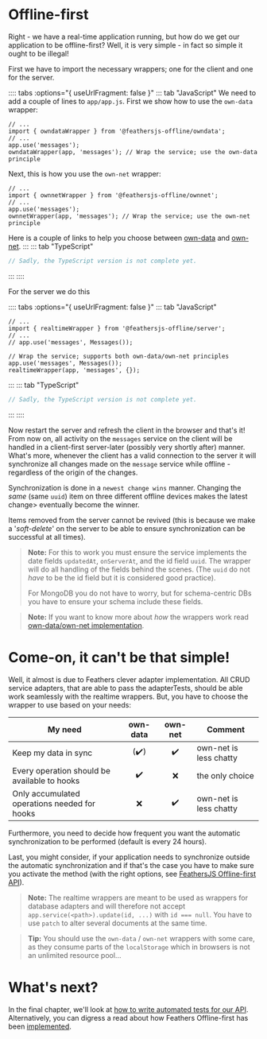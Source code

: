 # Offline-first
Right - we have a real-time application running, but how do we get our application to be offline-first? Well, it is very simple - in fact so simple it ought to be illegal!

First we have to import the necessary wrappers; one for the client and one for the server.

:::: tabs :options="{ useUrlFragment: false }"
::: tab "JavaScript"
We need to add a couple of lines to `app/app.js`. First we show how to use the `own-data` wrapper:
``` js{2,5}
// ...
import { owndataWrapper } from '@feathersjs-offline/owndata';
// ...
app.use('messages');
owndataWrapper(app, 'messages'); // Wrap the service; use the own-data principle
```
Next, this is how you use the `own-net` wrapper:
``` js{2,5}
// ...
import { ownnetWrapper } from '@feathersjs-offline/ownnet';
// ...
app.use('messages');
ownnetWrapper(app, 'messages'); // Wrap the service; use the own-net principle
```
Here is a couple of links to help you choose between [own-data](#come-on-it-can-t-be-that-simple) and [own-net](#come-on-it-can-t-be-that-simple).
:::
::: tab "TypeScript"
``` js
// Sadly, the TypeScript version is not complete yet.
```
:::
::::

For the server we do this

:::: tabs :options="{ useUrlFragment: false }"
::: tab "JavaScript"
``` js{2,8}
// ...
import { realtimeWrapper } from '@feathersjs-offline/server';
// ...
// app.use('messages', Messages());

// Wrap the service; supports both own-data/own-net principles
app.use('messages', Messages());
realtimeWrapper(app, 'messages', {});
```
:::
::: tab "TypeScript"
```js
// Sadly, the TypeScript version is not complete yet.
```
:::
::::

Now restart the server and refresh the client in the browser and that's it! From now on, all activity on the `messages` service on the client will be handled in a client-first server-later (possibly very shortly after) manner. What's more, whenever the client has a valid connection to the server it will synchronize all changes made on the `message` service while offline - regardless of the origin of the changes.

Synchronization is done in a `newest change wins` manner. Changing the _same_ (same `uuid`) item on three different offline devices makes the latest change> eventually become the winner.

Items removed from the server cannot be revived (this is because we make a '_soft-delete_' on the server to be able to ensure synchronization can be successful at all times).

> __Note:__ For this to work you must ensure the service implements the date fields `updatedAt`, `onServerAt`, and the id field `uuid`. The wrapper will do all handling of the fields behind the scenes. (The `uuid` do not _have_ to be the id field but it is considered good practice).
> 
> For MongoDB you do not have to worry, but for schema-centric DBs you have to ensure your schema include these fields.

> __Note:__ If you want to know more about _how_ the wrappers work read [own-data/own-net implementation](./implementation.md).


# Come-on, it can't be that simple!
Well, it almost is due to Feathers clever adapter implementation. All CRUD service adapters, that are able to pass the adapterTests, should be able work seamlessly with the realtime wrappers. But, you have to choose the wrapper to use based on your needs:

My need	| own-data | own-net |Comment
| --- | :---: | :---: | --- |
Keep my data in sync | (:heavy_check_mark:) | :heavy_check_mark: | own-net is less chatty
Every operation should be available to hooks | :heavy_check_mark: | :x:  | the only choice
Only accumulated operations needed for hooks | :x: | :heavy_check_mark: | own-net is less chatty

Furthermore, you need to decide how frequent you want the automatic synchronization to be performed (default is every 24 hours).

Last, you might consider, if your application needs to synchronize outside the automatic synchronization and if that's the case you have to make sure you activate the method (with the right options, see [FeathersJS Offline-first API](../../api/offline-api.md)).

> **Note:** The realtime wrappers are meant to be used as wrappers for database adapters and will therefore not accept `app.service(<path>).update(id, ...)` with `id === null`. You have to use `patch` to alter several documents at the same time.

> **Tip:** You should use the `own-data` / `own-net` wrappers with some care, as they consume parts of the `localStorage` which in browsers is not an unlimited resource pool...


# What's next?

In the final chapter, we'll look at [how to write automated tests for our API](./testing.md). Alternatively, you can digress a read about how Feathers Offline-first has been [implemented](./implementation.md).